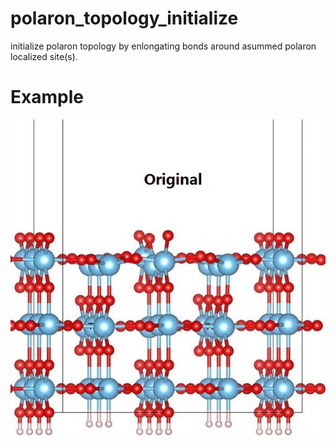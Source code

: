 # polaron_topology_initialize
initialize polaron topology by enlongating bonds around asummed polaron localized site(s).

# Example
![example](example.gif)
